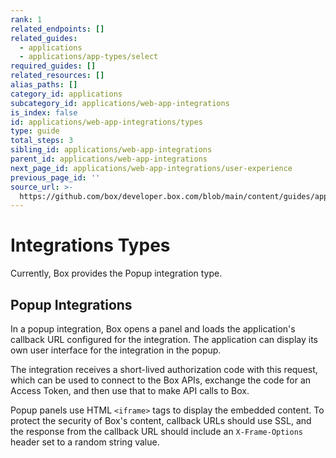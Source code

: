 ```yaml
---
rank: 1
related_endpoints: []
related_guides:
  - applications
  - applications/app-types/select
required_guides: []
related_resources: []
alias_paths: []
category_id: applications
subcategory_id: applications/web-app-integrations
is_index: false
id: applications/web-app-integrations/types
type: guide
total_steps: 3
sibling_id: applications/web-app-integrations
parent_id: applications/web-app-integrations
next_page_id: applications/web-app-integrations/user-experience
previous_page_id: ''
source_url: >-
  https://github.com/box/developer.box.com/blob/main/content/guides/applications/web-app-integrations/types.md
---
```

# Integrations Types

Currently, Box provides the Popup integration type.

## Popup Integrations

In a popup integration, Box opens a panel and loads the application's callback
URL configured for the integration. The application can display its own user
interface for the integration in the popup.

The integration receives a short-lived authorization code with this request,
which can be used to connect to the Box APIs, exchange the code for an Access
Token, and then use that to make API calls to Box.

<Message warning>

Popup panels use HTML `<iframe>` tags to display the embedded content. To
protect the security of Box's content, callback URLs should use SSL, and the
response from the callback URL should include an `X-Frame-Options` header set
to a random string value.

</Message>
